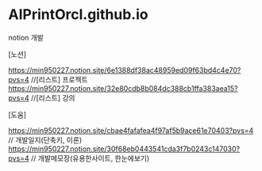 # AIPrintOrcl.github.io
notion 개발

[노션]

https://min950227.notion.site/6e1388df38ac48959ed09f63bd4c4e70?pvs=4 //[리스트] 프로젝트
https://min950227.notion.site/32e80cdb8b084dc388cb1ffa383aea15?pvs=4 //[리스트] 강의

[도움]

https://min950227.notion.site/cbae4fafafea4f97af5b9ace61e70403?pvs=4 // 개발일지(단축키, 이론)
https://min950227.notion.site/30f68eb0443541cda3f7b0243c147030?pvs=4 // 개발메모장(유용한사이트, 한눈에보기)
